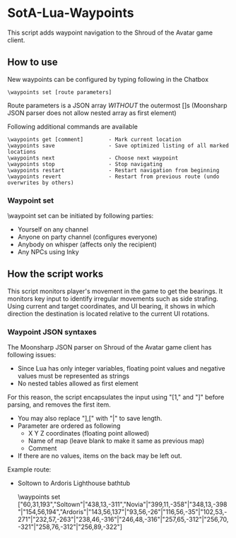 # SotA-Lua-Waypoints

This script adds waypoint navigation to the Shroud of the Avatar game client.

## How to use

New waypoints can be configured by typing following in the Chatbox
    
    \waypoints set [route parameters]

Route parameters is a JSON array *WITHOUT* the outermost []s
(Moonsharp JSON parser does not allow nested array as first element)

Following additional commands are available

    \waypoints get [comment]        - Mark current location
    \waypoints save                 - Save optimized listing of all marked locations
    \waypoints next                 - Choose next waypoint
    \waypoints stop                 - Stop navigating
    \waypoints restart              - Restart navigation from beginning
    \waypoints revert               - Restart from previous route (undo overwrites by others)

### Waypoint set
\waypoint set can be initiated by following parties:
* Yourself on any channel
* Anyone on party channel (configures everyone)
* Anybody on whisper (affects only the recipient)
* Any NPCs using Inky

## How the script works

This script monitors player's movement in the game to get the bearings. It monitors key input to identify irregular movements such as side strafing. Using current and target coordinates, and UI bearing, it shows in which direction the destination is located relative to the current UI rotations.

### Waypoint JSON syntaxes
The Moonsharp JSON parser on Shroud of the Avatar game client has following issues:
- Since Lua has only integer variables, floating point values and negative values must be represented as strings
- No nested tables allowed as first element

For this reason, the script encapsulates the input using "\[1," and "\]" before parsing, and removes the first item.

- You may also replace "\],\[" with "|" to save length.
- Parameter are ordered as following
    - X Y Z coordinates (floating point allowed)
    - Name of map (leave blank to make it same as previous map)
    - Comment
- If there are no values, items on the back may be left out.

Example route:

- Soltown to Ardoris Lighthouse bathtub

    \waypoints set ["60,31,193","Soltown"|"438,13,-311","Novia"|"399,11,-358"|"348,13,-398"|"154,56,194","Ardoris"|"143,56,137"|"93,56,-26"|"116,56,-35"|"102,53,-271"|"232,57,-263"|"238,46,-316"|"246,48,-316"|"257,65,-312"|"256,70,-321"|"258,76,-312"|"256,89,-322"]
